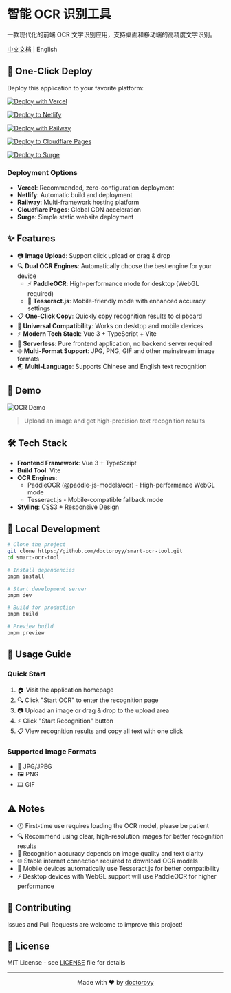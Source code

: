 # 智能 OCR 识别工具

一款现代化的前端 OCR 文字识别应用，支持桌面和移动端的高精度文字识别。

[中文文档](./README_zh.md) | English

## 🚀 One-Click Deploy

Deploy this application to your favorite platform:

[![Deploy with Vercel](https://vercel.com/button)](https://vercel.com/new/clone?repository-url=https%3A%2F%2Fgithub.com%2Fdoctoroyy%2Fsmart-ocr-tool&project-name=smart-ocr-tool&repository-name=smart-ocr-tool)

[![Deploy to Netlify](https://www.netlify.com/img/deploy/button.svg)](https://app.netlify.com/start/deploy?repository=https://github.com/doctoroyy/smart-ocr-tool)

[![Deploy with Railway](https://railway.app/button.svg)](https://railway.app/template/XmBj1Y?referralCode=doctoroyy)

[![Deploy to Cloudflare Pages](https://deploy.workers.cloudflare.com/button)](https://deploy.workers.cloudflare.com/?url=https://github.com/doctoroyy/smart-ocr-tool)

[![Deploy to Surge](https://camo.githubusercontent.com/83b0e95b38892b49184e07ad572c94c8038323fb/68747470733a2f2f73757267652e73682f696d616765732f6c6f676f2d64617267652e737667)](https://surge.sh)

### Deployment Options

- **Vercel**: Recommended, zero-configuration deployment
- **Netlify**: Automatic build and deployment
- **Railway**: Multi-framework hosting platform
- **Cloudflare Pages**: Global CDN acceleration
- **Surge**: Simple static website deployment

## ✨ Features

- 📷 **Image Upload**: Support click upload or drag & drop
- 🔍 **Dual OCR Engines**: Automatically choose the best engine for your device
  - ⚡ **PaddleOCR**: High-performance mode for desktop (WebGL required)
  - 🔧 **Tesseract.js**: Mobile-friendly mode with enhanced accuracy settings
- 📋 **One-Click Copy**: Quickly copy recognition results to clipboard
- 📱 **Universal Compatibility**: Works on desktop and mobile devices
- ⚡ **Modern Tech Stack**: Vue 3 + TypeScript + Vite
- 🚀 **Serverless**: Pure frontend application, no backend server required
- 🌐 **Multi-Format Support**: JPG, PNG, GIF and other mainstream image formats
- 🌏 **Multi-Language**: Supports Chinese and English text recognition

## 📸 Demo

![OCR Demo](https://via.placeholder.com/800x400/42b883/ffffff?text=OCR+Demo)

> Upload an image and get high-precision text recognition results

## 🛠️ Tech Stack

- **Frontend Framework**: Vue 3 + TypeScript
- **Build Tool**: Vite
- **OCR Engines**: 
  - PaddleOCR (@paddle-js-models/ocr) - High-performance WebGL mode
  - Tesseract.js - Mobile-compatible fallback mode
- **Styling**: CSS3 + Responsive Design

## 🚀 Local Development

```bash
# Clone the project
git clone https://github.com/doctoroyy/smart-ocr-tool.git
cd smart-ocr-tool

# Install dependencies
pnpm install

# Start development server
pnpm dev

# Build for production
pnpm build

# Preview build
pnpm preview
```

## 📝 Usage Guide

### Quick Start
1. 🏠 Visit the application homepage
2. 🔍 Click "Start OCR" to enter the recognition page
3. 📷 Upload an image or drag & drop to the upload area
4. ⚡ Click "Start Recognition" button
5. 📋 View recognition results and copy all text with one click

### Supported Image Formats
- 📸 JPG/JPEG
- 🖼️ PNG  
- 🎞️ GIF

## ⚠️ Notes

- 🕐 First-time use requires loading the OCR model, please be patient
- 🔍 Recommend using clear, high-resolution images for better recognition results
- 📝 Recognition accuracy depends on image quality and text clarity
- 🌐 Stable internet connection required to download OCR models
- 📱 Mobile devices automatically use Tesseract.js for better compatibility
- ⚡ Desktop devices with WebGL support will use PaddleOCR for higher performance

## 🤝 Contributing

Issues and Pull Requests are welcome to improve this project!

## 📄 License

MIT License - see [LICENSE](LICENSE) file for details

---

<div align="center">

Made with ❤️ by [doctoroyy](https://github.com/doctoroyy)

</div>
